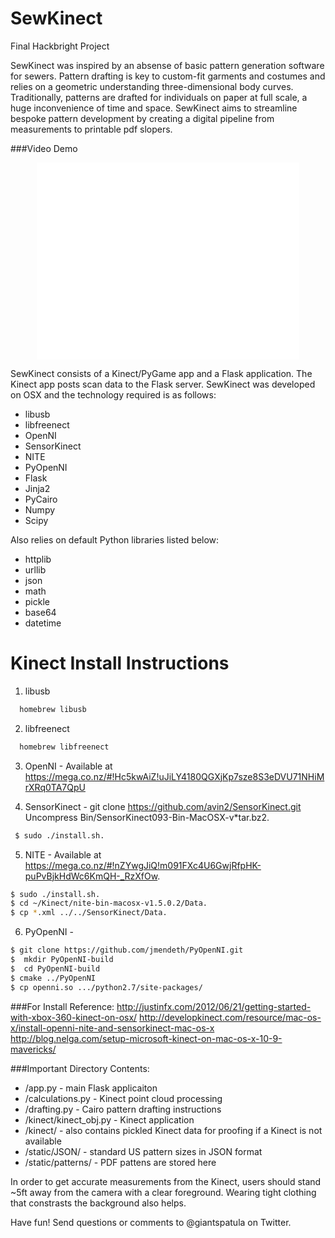 SewKinect
=========

Final Hackbright Project

SewKinect was inspired by an absense of basic pattern generation software for sewers. Pattern drafting is key to custom-fit garments and costumes and relies on a geometric understanding three-dimensional body curves. Traditionally, patterns are drafted for individuals on paper at full scale, a huge inconvenience of time and space. SewKinect aims to streamline bespoke pattern development by creating a digital pipeline from measurements to printable pdf slopers.

###Video Demo
<div align="center">
<iframe width="420" height="315" src="//www.youtube.com/embed/Qnv36XxjC98?rel=0&amp;controls=0&amp;showinfo=0" frameborder="0" allowfullscreen></iframe>
</div>

SewKinect consists of a Kinect/PyGame app and a Flask application. The Kinect app posts scan data to the Flask server. SewKinect was developed on OSX and the technology required is as follows: 

- libusb
- libfreenect
- OpenNI
- SensorKinect
- NITE
- PyOpenNI
- Flask
- Jinja2
- PyCairo
- Numpy
- Scipy

Also relies on default Python libraries listed below: 

- httplib
- urllib
- json
- math
- pickle
- base64
- datetime


Kinect Install Instructions
==================
1. libusb 
```sh
  homebrew libusb
```
2. libfreenect 
```sh
  homebrew libfreenect
```
3. OpenNI - Available at https://mega.co.nz/#!Hc5kwAiZ!uJiLY4180QGXjKp7sze8S3eDVU71NHiMrXRq0TA7QpU

4. SensorKinect - git clone https://github.com/avin2/SensorKinect.git
    Uncompress Bin/SensorKinect093-Bin-MacOSX-v*tar.bz2.
```sh
 $ sudo ./install.sh.
```
5. NITE - Available at https://mega.co.nz/#!nZYwgJiQ!m091FXc4U6GwjRfpHK-puPvBjkHdWc6KmQH-_RzXfOw.

 ```sh
 $ sudo ./install.sh.
 $ cd ~/Kinect/nite-bin-macosx-v1.5.0.2/Data.
 $ cp *.xml ../../SensorKinect/Data.
```
6. PyOpenNI - 
 
 ```sh
$ git clone https://github.com/jmendeth/PyOpenNI.git
$  mkdir PyOpenNI-build
$  cd PyOpenNI-build
$ cmake ../PyOpenNI
$ cp openni.so .../python2.7/site-packages/
```
  
###For Install Reference: 
http://justinfx.com/2012/06/21/getting-started-with-xbox-360-kinect-on-osx/
http://developkinect.com/resource/mac-os-x/install-openni-nite-and-sensorkinect-mac-os-x
http://blog.nelga.com/setup-microsoft-kinect-on-mac-os-x-10-9-mavericks/

###Important Directory Contents: 
- /app.py - main Flask applicaiton
- /calculations.py - Kinect point cloud processing 
- /drafting.py - Cairo pattern drafting instructions 
- /kinect/kinect_obj.py - Kinect application
- /kinect/ - also contains pickled Kinect data for proofing if a Kinect is not available
- /static/JSON/ - standard US pattern sizes in JSON format
- /static/patterns/ - PDF pattens are stored here 

In order to get accurate measurements from the Kinect, users should stand ~5ft away from the camera with a clear foreground. Wearing tight clothing that constrasts the background also helps. 

Have fun! Send questions or comments to @giantspatula on Twitter. 
